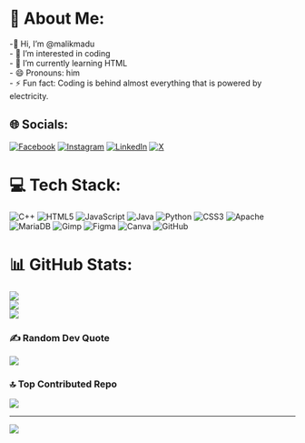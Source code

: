 # 💫 About Me:
-👋 Hi, I’m @malikmadu<br>- 👀 I’m interested in coding<br>- 🌱 I’m currently learning HTML<br>- 😄 Pronouns: him<br>- ⚡ Fun fact: Coding is behind almost everything that is powered by electricity.


## 🌐 Socials:
[![Facebook](https://img.shields.io/badge/Facebook-%231877F2.svg?logo=Facebook&logoColor=white)](https://facebook.com/malikmaduwantharathnayaka) [![Instagram](https://img.shields.io/badge/Instagram-%23E4405F.svg?logo=Instagram&logoColor=white)](https://instagram.com/malik_maduwantha) [![LinkedIn](https://img.shields.io/badge/LinkedIn-%230077B5.svg?logo=linkedin&logoColor=white)](https://linkedin.com/in/malikmadhuwantharathnayaka) [![X](https://img.shields.io/badge/X-black.svg?logo=X&logoColor=white)](https://x.com/malikmaduwantha) 

# 💻 Tech Stack:
![C++](https://img.shields.io/badge/c++-%2300599C.svg?style=flat&logo=c%2B%2B&logoColor=white) ![HTML5](https://img.shields.io/badge/html5-%23E34F26.svg?style=flat&logo=html5&logoColor=white) ![JavaScript](https://img.shields.io/badge/javascript-%23323330.svg?style=flat&logo=javascript&logoColor=%23F7DF1E) ![Java](https://img.shields.io/badge/java-%23ED8B00.svg?style=flat&logo=openjdk&logoColor=white) ![Python](https://img.shields.io/badge/python-3670A0?style=flat&logo=python&logoColor=ffdd54) ![CSS3](https://img.shields.io/badge/css3-%231572B6.svg?style=flat&logo=css3&logoColor=white) ![Apache](https://img.shields.io/badge/apache-%23D42029.svg?style=flat&logo=apache&logoColor=white) ![MariaDB](https://img.shields.io/badge/MariaDB-003545?style=flat&logo=mariadb&logoColor=white) ![Gimp](https://img.shields.io/badge/Gimp-657D8B?style=flat&logo=gimp&logoColor=FFFFFF) ![Figma](https://img.shields.io/badge/figma-%23F24E1E.svg?style=flat&logo=figma&logoColor=white) ![Canva](https://img.shields.io/badge/Canva-%2300C4CC.svg?style=flat&logo=Canva&logoColor=white) ![GitHub](https://img.shields.io/badge/github-%23121011.svg?style=flat&logo=github&logoColor=white)
# 📊 GitHub Stats:
![](https://github-readme-stats.vercel.app/api?username=malikmadu&theme=tokyonight&hide_border=true&include_all_commits=false&count_private=false)<br/>
![](https://github-readme-streak-stats.herokuapp.com/?user=malikmadu&theme=tokyonight&hide_border=true)<br/>
![](https://github-readme-stats.vercel.app/api/top-langs/?username=malikmadu&theme=tokyonight&hide_border=true&include_all_commits=false&count_private=false&layout=compact)

### ✍️ Random Dev Quote
![](https://quotes-github-readme.vercel.app/api?type=vetical&theme=radical)

### 🔝 Top Contributed Repo
![](https://github-contributor-stats.vercel.app/api?username=malikmadu&limit=5&theme=tokyonight&combine_all_yearly_contributions=true)

---
[![](https://visitcount.itsvg.in/api?id=malikmadu&icon=5&color=1)](https://visitcount.itsvg.in)

<!-- Proudly created with GPRM ( https://gprm.itsvg.in ) -->
